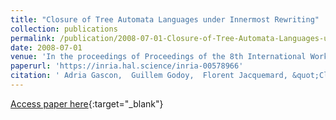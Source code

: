```yaml
---
title: "Closure of Tree Automata Languages under Innermost Rewriting"
collection: publications
permalink: /publication/2008-07-01-Closure-of-Tree-Automata-Languages-under-Innermost-Rewriting
date: 2008-07-01
venue: 'In the proceedings of Proceedings of the 8th International Workshop on Reduction Strategies in Rewriting and Programming (WRS 2008)'
paperurl: 'https://inria.hal.science/inria-00578966'
citation: ' Adria Gascon,  Guillem Godoy,  Florent Jacquemard, &quot;Closure of Tree Automata Languages under Innermost Rewriting.&quot; In the proceedings of Proceedings of the 8th International Workshop on Reduction Strategies in Rewriting and Programming (WRS 2008), 2008.'
---
```

[Access paper here](https://inria.hal.science/inria-00578966){:target="_blank"}
